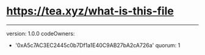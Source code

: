 # https://tea.xyz/what-is-this-file
---
version: 1.0.0
codeOwners:
  - '0xA5c7AC3EC2445c0b7Df1a1E40C9AB27bA2cA726a'
quorum: 1
